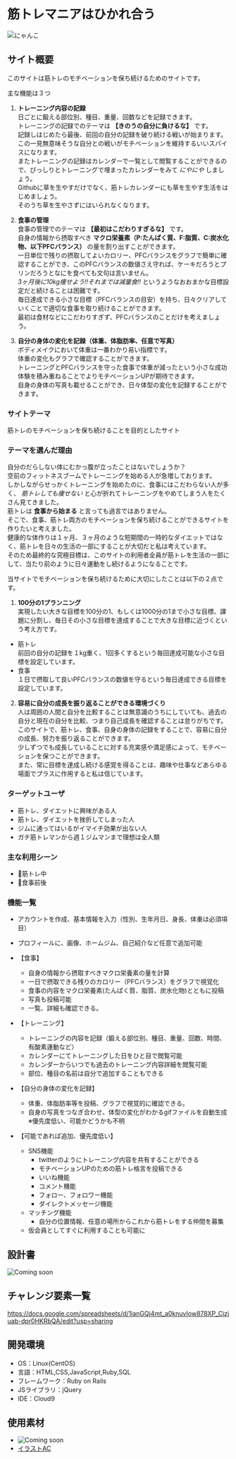 # 筋トレマニアはひかれ合う
![にゃんこ](app/assets/images/nyanko.png)

## サイト概要
このサイトは筋トレのモチベーションを保ち続けるためのサイトです。

主な機能は３つ
1. __トレーニング内容の記録__<br />
日ごとに鍛える部位別、種目、重量、回数などを記録できます。<br />
トレーニングの記録でのテーマは **【きのうの自分に負けるな】** です。<br />
記録しはじめたら最後、前回の自分の記録を破り続ける戦いが始まります。<br />
この一見無意味そうな自分との戦いがモチベーションを維持するいいスパイスになります。<br />
またトレーニングの記録はカレンダーで一覧として閲覧することができるので、びっしりとトレーニングで埋まったカレンダーをみて _にやにや_ しましょう。<br />
Githubに草を生やすだけでなく、筋トレカレンダーにも草を生やす生活をはじめましょう。<br />
そのうち草を生やさずにはいられなくなります。<br />

1. __食事の管理__<br />
食事の管理でのテーマは **【最初はこだわりすぎるな】** です。<br />
自身の情報から摂取すべき **マクロ栄養素（P:たんぱく質、F:脂質、C:炭水化物、以下PFCバランス）** の量を割り出すことができます。<br />
一日単位で残りの摂取してよいカロリー、PFCバランスをグラフで簡単に確認することができ、このPFCバランスの数値さえ守れば、ケーキだろうとプリンだろうとなにを食べても文句は言いません。<br />
 *3ヶ月後に10kg痩せよう!!それまでは減量食!!* というようなおおまかな目標設定だと続けることは困難です。<br />
毎日達成できる小さな目標（PFCバランスの目安）を持ち、日々クリアしていくことで適切な食事を取り続けることができます。<br />
最初は食材などにこだわりすぎず、PFCバランスのことだけを考えましょう。

1. __自分の身体の変化を記録（体重、体脂肪率、任意で写真）__<br />
ボディメイクにおいて体重は一番わかり易い指標です。<br />
体重の変化もグラフで確認することができます。<br />
トレーニングとPFCバランスを守った食事で体重が減ったという小さな成功体験を積み重ねることでよりモチベーションUPが期待できます。<br />
自身の身体の写真も載せることができ、日々体型の変化を記録することができます。

### サイトテーマ
筋トレのモチベーションを保ち続けることを目的としたサイト

### テーマを選んだ理由
自分のだらしない体にむかっ腹が立ったことはないでしょうか？<br />
空前のフィットネスブームでトレーニングを始める人が急増しております。<br />
しかしながらせっかくトレーニングを始めたのに、食事にはこだわらない人が多く、 *筋トレしても痩せない* と心が折れてトレーニングをやめてしまう人をたくさん見てきました。<br />
筋トレは **食事から始まる** と言っても過言ではありません。<br />
そこで、食事、筋トレ両方のモチベーションを保ち続けることができるサイトを作りたいと考えました。<br />
健康的な体作りは１ヶ月、３ヶ月のような短期間の一時的なダイエットではなく、筋トレを日々の生活の一部にすることが大切だと私は考えています。<br />
そのため最終的な究極目標は、このサイトの利用者全員が筋トレを生活の一部にして、当たり前のように日々運動をし続けるようになることです。

当サイトでモチベーションを保ち続けるために大切にしたことは以下の２点です。
1. __100分の1プランニング__<br />
実現したい大きな目標を100分の1、もしくは1000分の1まで小さな目標、課題に分割し、毎日その小さな目標を達成することで大きな目標に近づくという考え方です。
* 筋トレ<br />
前回の自分の記録を１kg重く、1回多くするという毎回達成可能な小さな目標を設定しています。
* 食事<br />
１日で摂取して良いPFCバランスの数値を守るという毎日達成できる目標を設定しています。
2. __容易に自分の成長を振り返ることができる環境づくり__<br />
人は周囲の人間と自分を比較することは無意識のうちにしていても、過去の自分と現在の自分を比較、つまり自己成長を確認することは怠りがちです。<br />
このサイトで、筋トレ、食事、自身の身体の記録をすることで、容易に自分の成長、努力を振り返ることができます。<br />
少しずつでも成長していることに対する充実感や満足感によって、モチベーションを保つことができます。<br />
また、常に目標を達成し続ける感覚を得ることは、趣味や仕事などあらゆる場面でプラスに作用すると私は信じています。

### ターゲットユーザ
* 筋トレ、ダイエットに興味がある人
* 筋トレ、ダイエットを挫折してしまった人
* ジムに通ってはいるがイマイチ効果が出ない人
* ガチ筋トレマンから週１ジムマンまで理想は全人類

### 主な利用シーン
* 💪筋トレ中
* 🍴食事前後

### 機能一覧
* アカウントを作成、基本情報を入力（性別、生年月日、身長、体重は必須項目）
* プロフィールに、画像、ホームジム、自己紹介など任意で追加可能
* 【食事】
  * 自身の情報から摂取すべきマクロ栄養素の量を計算
  * 一日で摂取できる残りのカロリー（PFCバランス）をグラフで視覚化
  * 食事の内容をマクロ栄養素(たんぱく質、脂質、炭水化物)とともに投稿
  * 写真も投稿可能
  * 一覧、詳細も確認できる。

* 【トレーニング】
  * トレーニングの内容を記録（鍛える部位別、種目、重量、回数、時間、有酸素運動など）
  * カレンダーにてトレーニングした日をひと目で閲覧可能
  * カレンダーからいつでも過去のトレーニング内容詳細を閲覧可能
  * 部位、種目の名前は自分で追加することもできる

* 【自分の身体の変化を記録】
  * 体重、体脂肪率等を投稿、グラフで視覚的に確認できる。
  * 自身の写真をつなぎ合わせ、体型の変化がわかるgifファイルを自動生成 ※優先度低い、可能かどうかも不明

* 【可能であれば追加、優先度低い】
  * SNS機能
    * twitterのようにトレーニング内容を共有することができる
    * モチベーションUPのための筋トレ格言を投稿できる
    * いいね機能
    * コメント機能
    * フォロー、フォロワー機能
    * ダイレクトメッセージ機能
  * マッチング機能
    * 自分の位置情報、任意の場所からこれから筋トレをする仲間を募集
  * 仮会員としてすぐに利用することも可能に

## 設計書
![Coming soon](app/assets/images/comingsoon.jpg)

## チャレンジ要素一覧
<https://docs.google.com/spreadsheets/d/1ianGQj4mt_a0knuvIow878XP_Cizjuab-dpr0HKRbQA/edit?usp=sharing>

## 開発環境
- OS：Linux(CentOS)
- 言語：HTML,CSS,JavaScript,Ruby,SQL
- フレームワーク：Ruby on Rails
- JSライブラリ：jQuery
- IDE：Cloud9

## 使用素材
* ![Coming soon](app/assets/images/comingsoon.jpg)<br />
* [イラストAC](https://www.ac-illust.com/)